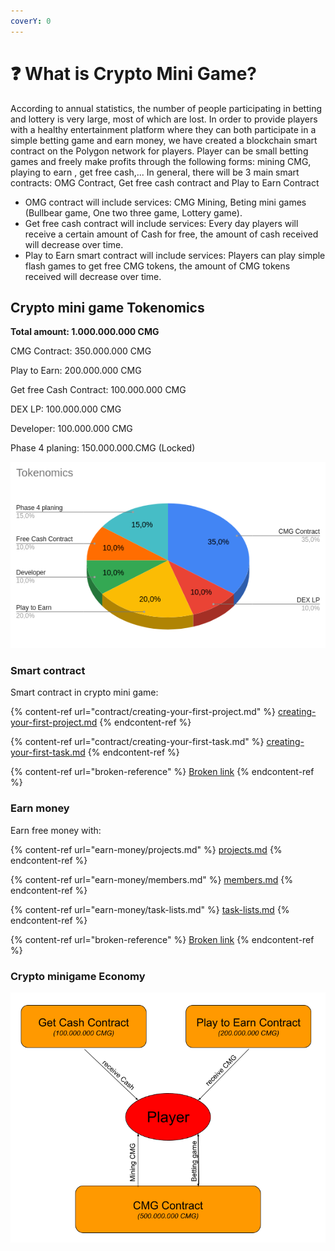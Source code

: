 ```yaml
---
coverY: 0
---
```


# ❓ What is Crypto Mini Game?



According to annual statistics, the number of people participating in betting and lottery is very large, most of which are lost. In order to provide players with a healthy entertainment platform where they can both participate in a simple betting game and earn money, we have created a blockchain smart contract on the Polygon network for players. Player can be small betting games and freely make profits through the following forms: mining CMG, playing to earn , get free cash,... In general, there will be 3 main smart contracts: OMG Contract, Get free cash contract and Play to Earn Contract

* OMG contract will include services: CMG Mining, Beting mini games (Bullbear game, One two three game, Lottery game).
* Get free cash contract will include services: Every day players will receive a certain amount of Cash for free, the amount of cash received will decrease over time.&#x20;
* Play to Earn smart contract will include services: Players can play simple flash games to get free CMG tokens, the amount of CMG tokens received will decrease over time.

## Crypto mini game Tokenomics

**Total amount: 1.000.000.000 CMG**

CMG Contract: 350.000.000 CMG

Play to Earn: 200.000.000 CMG

Get free Cash Contract: 100.000.000 CMG

DEX LP: 100.000.000 CMG

Developer: 100.000.000 CMG

Phase 4 planing: 150.000.000.CMG (Locked)



![Crypto mini game Tokenomics](.gitbook/assets/cmgtoken.png)

### Smart contract

Smart contract in crypto mini game:

{% content-ref url="contract/creating-your-first-project.md" %}
[creating-your-first-project.md](contract/creating-your-first-project.md)
{% endcontent-ref %}

{% content-ref url="contract/creating-your-first-task.md" %}
[creating-your-first-task.md](contract/creating-your-first-task.md)
{% endcontent-ref %}

{% content-ref url="broken-reference" %}
[Broken link](broken-reference)
{% endcontent-ref %}

### Earn money

Earn free money with:

{% content-ref url="earn-money/projects.md" %}
[projects.md](earn-money/projects.md)
{% endcontent-ref %}

{% content-ref url="earn-money/members.md" %}
[members.md](earn-money/members.md)
{% endcontent-ref %}

{% content-ref url="earn-money/task-lists.md" %}
[task-lists.md](earn-money/task-lists.md)
{% endcontent-ref %}

{% content-ref url="broken-reference" %}
[Broken link](broken-reference)
{% endcontent-ref %}

### Crypto minigame Economy

![](<.gitbook/assets/CMG economy2.PNG>)

